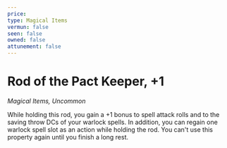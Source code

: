 ```yaml
---
price: 
type: Magical Items
vermun: false
seen: false
owned: false
attunement: false
---
```

# Rod of the Pact Keeper, +1

*Magical Items, Uncommon*

While holding this rod, you gain a +1 bonus to spell attack rolls and to the saving throw DCs of your warlock spells. In addition, you can regain one warlock spell slot as an action while holding the rod. You can't use this property again until you finish a long rest.